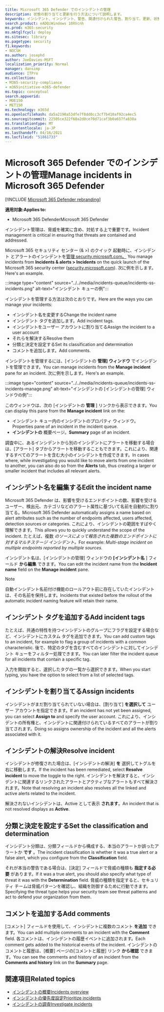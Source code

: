 ```yaml
---
title: Microsoft 365 Defender でのインシデントの管理
description: 状態の割り当てと更新を行う方法について説明します。
keywords: インシデント、インシデント、警告、関連付けられた警告、割り当て、更新、状態、管理、分類、microsoft、365、m365
search.product: eADQiWindows 10XVcnh
ms.prod: m365-security
ms.mktglfcycl: deploy
ms.sitesec: library
ms.pagetype: security
f1.keywords:
- NOCSH
ms.author: josephd
author: JoeDavies-MSFT
localization_priority: Normal
manager: dansimp
audience: ITPro
ms.collection:
- M365-security-compliance
- m365initiative-m365-defender
ms.topic: conceptual
search.appverid:
- MOE150
- MET150
ms.technology: m365d
ms.openlocfilehash: da5a2190a53dfe7f8dd0cc3cf7b410af92ca4ec5
ms.sourcegitcommit: 22505ce322f68a2d0ce70d71caf3b0a657fa838a
ms.translationtype: MT
ms.contentlocale: ja-JP
ms.lasthandoff: 04/16/2021
ms.locfileid: "51861733"
---
```

# <a name="manage-incidents-in-microsoft-365-defender"></a><span data-ttu-id="8cf21-104">Microsoft 365 Defender でのインシデントの管理</span><span class="sxs-lookup"><span data-stu-id="8cf21-104">Manage incidents in Microsoft 365 Defender</span></span>

[!INCLUDE [Microsoft 365 Defender rebranding](../includes/microsoft-defender.md)]


<span data-ttu-id="8cf21-105">**適用対象:**</span><span class="sxs-lookup"><span data-stu-id="8cf21-105">**Applies to:**</span></span>
- <span data-ttu-id="8cf21-106">Microsoft 365 Defender</span><span class="sxs-lookup"><span data-stu-id="8cf21-106">Microsoft 365 Defender</span></span>

<span data-ttu-id="8cf21-107">インシデント管理は、脅威を確実に含め、対処する上で重要です。</span><span class="sxs-lookup"><span data-stu-id="8cf21-107">Incident management is critical in ensuring that threats are contained and addressed.</span></span>

<span data-ttu-id="8cf21-108">Microsoft 365 セキュリティ センター (& >) のクイック 起動時に、インシデント とアラートのインシデントを[管理 security.microsoft.com。](https://security.microsoft.com) </span><span class="sxs-lookup"><span data-stu-id="8cf21-108">You manage incidents from **Incidents & alerts > Incidents** on the quick launch of the Microsoft 365 security center ([security.microsoft.com](https://security.microsoft.com)).</span></span> <span data-ttu-id="8cf21-109">次に例を示します。</span><span class="sxs-lookup"><span data-stu-id="8cf21-109">Here's an example.</span></span>

:::image type="content" source="../../media/incidents-queue/incidents-ss-incidents.png" alt-text="インシデント キューの例":::

<span data-ttu-id="8cf21-111">インシデントを管理する方法は次のとおりです。</span><span class="sxs-lookup"><span data-stu-id="8cf21-111">Here are the ways you can manage your incidents:</span></span>

- <span data-ttu-id="8cf21-112">インシデント名を変更する</span><span class="sxs-lookup"><span data-stu-id="8cf21-112">Change the incident name</span></span>
- <span data-ttu-id="8cf21-113">インシデント タグを追加します。</span><span class="sxs-lookup"><span data-stu-id="8cf21-113">Add incident tags.</span></span>
- <span data-ttu-id="8cf21-114">インシデントをユーザー アカウントに割り当てる</span><span class="sxs-lookup"><span data-stu-id="8cf21-114">Assign the incident to a user account</span></span>
- <span data-ttu-id="8cf21-115">それらを解決する</span><span class="sxs-lookup"><span data-stu-id="8cf21-115">Resolve them</span></span> 
- <span data-ttu-id="8cf21-116">分類と決定を設定する</span><span class="sxs-lookup"><span data-stu-id="8cf21-116">Set its classification and determination</span></span>
- <span data-ttu-id="8cf21-117">コメントを追加します。</span><span class="sxs-lookup"><span data-stu-id="8cf21-117">Add comments.</span></span>

<span data-ttu-id="8cf21-118">インシデントを管理するには、[インシデントの **管理] ウィンドウ** でインシデントを管理できます。</span><span class="sxs-lookup"><span data-stu-id="8cf21-118">You can manage incidents from the **Manage incident** pane for an incident.</span></span> <span data-ttu-id="8cf21-119">次に例を示します。</span><span class="sxs-lookup"><span data-stu-id="8cf21-119">Here's an example.</span></span>

:::image type="content" source="../../media/incidents-queue/incidents-ss-incidents-manage.png" alt-text="インシデントの [インシデントの管理] ウィンドウの例":::

<span data-ttu-id="8cf21-121">このウィンドウは、次の [インシデントの **管理** ] リンクから表示できます。</span><span class="sxs-lookup"><span data-stu-id="8cf21-121">You can display this pane from the **Manage incident** link on the:</span></span>

- <span data-ttu-id="8cf21-122">インシデント キュー内のインシデントのプロパティ ウィンドウ。</span><span class="sxs-lookup"><span data-stu-id="8cf21-122">Properties pane of an incident in the incident queue.</span></span>
- <span data-ttu-id="8cf21-123">**インシデントの** 概要ページ。</span><span class="sxs-lookup"><span data-stu-id="8cf21-123">**Summary** page of an incident.</span></span>

<span data-ttu-id="8cf21-124">調査中に、あるインシデントから別のインシデントにアラートを移動する場合は、[アラート] タブからアラートを移動することもできます。これにより、関連するすべてのアラートを含む大小のインシデントを作成できます。</span><span class="sxs-lookup"><span data-stu-id="8cf21-124">In cases where, while investigating you would like to move alerts from one incident to another, you can also do so from the **Alerts** tab, thus creating a larger or smaller incident that includes all relevant alerts.</span></span>

## <a name="edit-the-incident-name"></a><span data-ttu-id="8cf21-125">インシデント名を編集する</span><span class="sxs-lookup"><span data-stu-id="8cf21-125">Edit the incident name</span></span>

<span data-ttu-id="8cf21-126">Microsoft 365 Defender は、影響を受けるエンドポイントの数、影響を受けるユーザー、検出元、カテゴリなどのアラート属性に基づいて名前を自動的に割り当てる。</span><span class="sxs-lookup"><span data-stu-id="8cf21-126">Microsoft 365 Defender automatically assigns a name based on alert attributes such as the number of endpoints affected, users affected, detection sources or categories.</span></span> <span data-ttu-id="8cf21-127">これにより、インシデントの範囲をすばやく理解できます。</span><span class="sxs-lookup"><span data-stu-id="8cf21-127">This allows you to quickly understand the scope of the incident.</span></span> <span data-ttu-id="8cf21-128">たとえば、複数 *のソースによって報告された複数のエンドポイントに対するマルチステージ インシデント。*</span><span class="sxs-lookup"><span data-stu-id="8cf21-128">For example: *Multi-stage incident on multiple endpoints reported by multiple sources.*</span></span>

<span data-ttu-id="8cf21-129">インシデント名は、[インシデントの管理] ウィンドウの **[インシデント名** ] フィールド **から編集** できます。</span><span class="sxs-lookup"><span data-stu-id="8cf21-129">You can edit the incident name from the **Incident name** field on the **Manage incident** pane.</span></span>

> [!NOTE]
> <span data-ttu-id="8cf21-130">自動インシデント名前付け機能のロールアウト前に存在していたインシデントは、その名前を保持します。</span><span class="sxs-lookup"><span data-stu-id="8cf21-130">Incidents that existed before the rollout of the automatic incident naming feature will retain their name.</span></span>

## <a name="add-incident-tags"></a><span data-ttu-id="8cf21-131">インシデント タグを追加する</span><span class="sxs-lookup"><span data-stu-id="8cf21-131">Add incident tags</span></span>

<span data-ttu-id="8cf21-132">たとえば、共通の特性を持つインシデントのグループにフラグを設定する場合など、インシデントにカスタム タグを追加できます。</span><span class="sxs-lookup"><span data-stu-id="8cf21-132">You can add custom tags to an incident, for example to flag a group of incidents with a common characteristic.</span></span> <span data-ttu-id="8cf21-133">後で、特定のタグを含むすべてのインシデントに対してインシデント キューをフィルター処理できます。</span><span class="sxs-lookup"><span data-stu-id="8cf21-133">You can later filter the incident queue for all incidents that contain a specific tag.</span></span>

<span data-ttu-id="8cf21-134">入力を開始すると、選択したタグの一覧から選択できます。</span><span class="sxs-lookup"><span data-stu-id="8cf21-134">When you start typing, you have the option to select from a list of selected tags.</span></span>

## <a name="assign-incidents"></a><span data-ttu-id="8cf21-135">インシデントを割り当てる</span><span class="sxs-lookup"><span data-stu-id="8cf21-135">Assign incidents</span></span>

<span data-ttu-id="8cf21-136">インシデントがまだ割り当てられていない場合は、[割り当て] **を選択して** ユーザー アカウントを指定できます。</span><span class="sxs-lookup"><span data-stu-id="8cf21-136">If an incident has not yet been assigned, you can select **Assign to** and specify the user account.</span></span> <span data-ttu-id="8cf21-137">これにより、インシデントの所有権と、インシデントに関連付けられているすべてのアラートが割り当てされます。</span><span class="sxs-lookup"><span data-stu-id="8cf21-137">Doing so assigns ownership of the incident and all the alerts associated with it.</span></span>

## <a name="resolve-incident"></a><span data-ttu-id="8cf21-138">インシデントの解決</span><span class="sxs-lookup"><span data-stu-id="8cf21-138">Resolve incident</span></span>

<span data-ttu-id="8cf21-139">インシデントが修復された場合は、[インシデントの解決] **を** 選択してトグルを右に移動します。</span><span class="sxs-lookup"><span data-stu-id="8cf21-139">If the incident has been remediated, select **Resolve incident** to move the toggle to the right.</span></span> <span data-ttu-id="8cf21-140">インシデントを解決すると、インシデントに関連するリンクされたアラートとアクティブなアラートもすべて解決されます。</span><span class="sxs-lookup"><span data-stu-id="8cf21-140">Note that resolving an incident also resolves all the linked and active alerts related to the incident.</span></span>

<span data-ttu-id="8cf21-141">解決されないインシデントは、Active として表示 **されます**。</span><span class="sxs-lookup"><span data-stu-id="8cf21-141">An incident that is not resolved displays as **Active**.</span></span>

## <a name="set-the-classification-and-determination"></a><span data-ttu-id="8cf21-142">分類と決定を設定する</span><span class="sxs-lookup"><span data-stu-id="8cf21-142">Set the classification and determination</span></span>

<span data-ttu-id="8cf21-143">インシデント分類は、分類フィールドから構成する、本当のアラートか誤ったアラートか **です** 。</span><span class="sxs-lookup"><span data-stu-id="8cf21-143">The incident classification is whether it was a true alert or a false alert, which you configure from the **Classification** field.</span></span> 

<span data-ttu-id="8cf21-144">それが本当の警告である場合は、[決定] フィールドで脅威の種類も **指定する必要** があります。</span><span class="sxs-lookup"><span data-stu-id="8cf21-144">If it was a true alert, you should also specify what type of threat it was with the **Determination** field.</span></span> <span data-ttu-id="8cf21-145">脅威の種類を指定すると、セキュリティ チームは脅威パターンを確認し、組織を防御するために行動できます。</span><span class="sxs-lookup"><span data-stu-id="8cf21-145">Specifying the threat type helps your security team see threat patterns and act to defend your organization from them.</span></span> 

## <a name="add-comments"></a><span data-ttu-id="8cf21-146">コメントを追加する</span><span class="sxs-lookup"><span data-stu-id="8cf21-146">Add comments</span></span>

<span data-ttu-id="8cf21-147">[コメント] フィールドを使用して、インシデントに複数のコメント **を追加** できます。</span><span class="sxs-lookup"><span data-stu-id="8cf21-147">You can add multiple comments to an incident with the **Comment** field.</span></span> <span data-ttu-id="8cf21-148">各コメントは、インシデントの履歴イベントに追加されます。</span><span class="sxs-lookup"><span data-stu-id="8cf21-148">Each comment gets added to the historical events of the incident.</span></span> <span data-ttu-id="8cf21-149">インシデントのコメントと履歴は、[概要] ページの[コメントと履歴] リンク **から確認** できます。</span><span class="sxs-lookup"><span data-stu-id="8cf21-149">You can see the comments and history of an incident from the **Comments and history** link on the **Summary** page.</span></span>

## <a name="related-topics"></a><span data-ttu-id="8cf21-150">関連項目</span><span class="sxs-lookup"><span data-stu-id="8cf21-150">Related topics</span></span>

- [<span data-ttu-id="8cf21-151">インシデントの概要</span><span class="sxs-lookup"><span data-stu-id="8cf21-151">Incidents overview</span></span>](incidents-overview.md)
- [<span data-ttu-id="8cf21-152">インシデントの優先度設定</span><span class="sxs-lookup"><span data-stu-id="8cf21-152">Prioritize incidents</span></span>](incident-queue.md)
- [<span data-ttu-id="8cf21-153">インシデントの調査</span><span class="sxs-lookup"><span data-stu-id="8cf21-153">Investigate incidents</span></span>](investigate-incidents.md)
